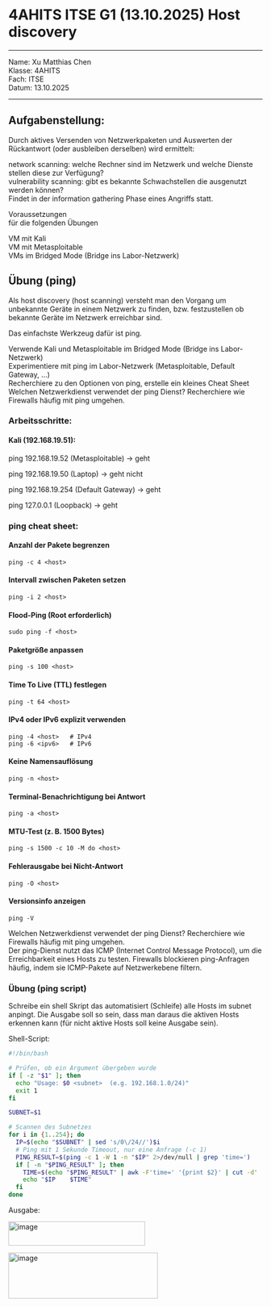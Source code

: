 # 4AHITS ITSE G1 (13.10.2025) Host discovery

---

Name: Xu Matthias Chen   
Klasse: 4AHITS   
Fach: ITSE   
Datum: 13.10.2025   

---

## Aufgabenstellung:
Durch aktives Versenden von Netzwerkpaketen und Auswerten der Rückantwort (oder ausbleiben derselben) wird ermittelt:

network scanning: welche Rechner sind im Netzwerk und welche Dienste stellen diese zur Verfügung?   
vulnerability scanning: gibt es bekannte Schwachstellen die ausgenutzt werden können?   
Findet in der information gathering Phase eines Angriffs statt.   

Voraussetzungen   
für die folgenden Übungen   

VM mit Kali   
VM mit Metasploitable   
VMs im Bridged Mode (Bridge ins Labor-Netzwerk)    

## Übung (ping)
Als host discovery (host scanning) versteht man den Vorgang um unbekannte Geräte in einem Netzwerk zu finden, bzw. festzustellen ob bekannte Geräte im Netzwerk erreichbar sind.   

Das einfachste Werkzeug dafür ist ping.   

Verwende Kali und Metasploitable im Bridged Mode (Bridge ins Labor-Netzwerk)   
Experimentiere mit ping im Labor-Netzwerk (Metasploitable, Default Gateway, …)   
Recherchiere zu den Optionen von ping, erstelle ein kleines Cheat Sheet   
Welchen Netzwerkdienst verwendet der ping Dienst? Recherchiere wie Firewalls häufig mit ping umgehen.   


### Arbeitsschritte:

#### Kali (192.168.19.51):

ping 192.168.19.52 (Metasploitable) -> geht   

ping 192.168.19.50 (Laptop) -> geht nicht

ping 192.168.19.254 (Default Gateway) -> geht

ping 127.0.0.1 (Loopback) -> geht



### ping cheat sheet:

#### Anzahl der Pakete begrenzen
```
ping -c 4 <host>
```

#### Intervall zwischen Paketen setzen
```
ping -i 2 <host>
```
#### Flood-Ping (Root erforderlich)
```
sudo ping -f <host>
```
#### Paketgröße anpassen
```
ping -s 100 <host>
```
#### Time To Live (TTL) festlegen
```
ping -t 64 <host>
```
#### IPv4 oder IPv6 explizit verwenden
```
ping -4 <host>   # IPv4
ping -6 <ipv6>   # IPv6
```
#### Keine Namensauflösung
```
ping -n <host>
```
#### Terminal-Benachrichtigung bei Antwort
```
ping -a <host>
```
#### MTU-Test (z. B. 1500 Bytes)
```
ping -s 1500 -c 10 -M do <host>
```
#### Fehlerausgabe bei Nicht-Antwort
```
ping -O <host>
```
#### Versionsinfo anzeigen
```
ping -V
```



Welchen Netzwerkdienst verwendet der ping Dienst? Recherchiere wie Firewalls häufig mit ping umgehen.   
Der ping-Dienst nutzt das ICMP (Internet Control Message Protocol), um die Erreichbarkeit eines Hosts zu testen.
Firewalls blockieren ping-Anfragen häufig, indem sie ICMP-Pakete auf Netzwerkebene filtern.

### Übung (ping script)
Schreibe ein shell Skript das automatisiert (Schleife) alle Hosts im subnet anpingt. Die Ausgabe soll so sein, dass man daraus die aktiven Hosts erkennen kann (für nicht aktive Hosts soll keine Ausgabe sein).


Shell-Script:
```sh
#!/bin/bash

# Prüfen, ob ein Argument übergeben wurde
if [ -z "$1" ]; then
  echo "Usage: $0 <subnet>  (e.g. 192.168.1.0/24)"
  exit 1
fi

SUBNET=$1

# Scannen des Subnetzes
for i in {1..254}; do
  IP=$(echo "$SUBNET" | sed 's/0\/24//')$i
  # Ping mit 1 Sekunde Timeout, nur eine Anfrage (-c 1)
  PING_RESULT=$(ping -c 1 -W 1 -n "$IP" 2>/dev/null | grep 'time=')
  if [ -n "$PING_RESULT" ]; then
    TIME=$(echo "$PING_RESULT" | awk -F'time=' '{print $2}' | cut -d' ' -f1)
    echo "$IP    $TIME"
  fi
done
```


Ausgabe:

<img width="271" height="48" alt="image" src="https://github.com/user-attachments/assets/ad45ee0c-e902-43c8-8027-6cd557bf43a7" />     <br>


<img width="296" height="91" alt="image" src="https://github.com/user-attachments/assets/f2da2dd2-057b-4132-8f4e-48ec102b65c8" />   


